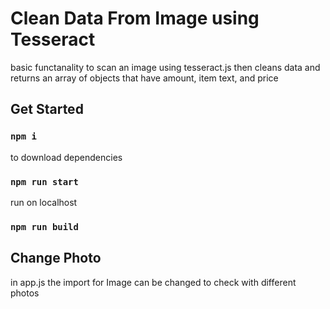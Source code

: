 # Clean Data From Image using Tesseract

basic functanality to scan an image using tesseract.js then cleans data and returns an array of objects that have amount, item text, and price

## Get Started 

### `npm i`

to download dependencies

### `npm run start`

run on localhost

### `npm run build`

## Change Photo

in app.js the import for Image can be changed to check with different photos 

